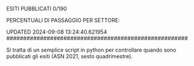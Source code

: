 ESITI PUBBLICATI 0/190 

PERCENTUALI DI PASSAGGIO PER SETTORE:

UPDATED 2024-09-08 13:24:40.621954
###################################################### 

Si tratta di un semplice script in python per controllare quando sono pubblicati gli esiti (ASN 2021, sesto quadrimestre).

